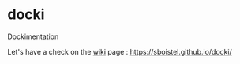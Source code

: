 # docki
Dockimentation

Let's have a check on the [wiki](https://sboistel.github.io/docki/) page : https://sboistel.github.io/docki/
